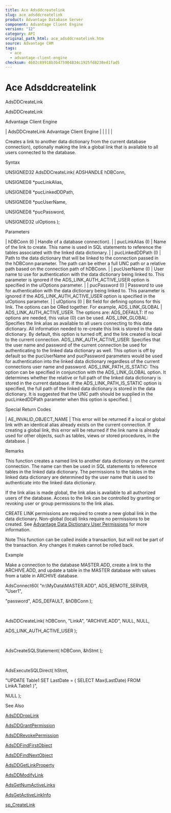 ```yaml
---
title: Ace Adsddcreatelink
slug: ace_adsddcreatelink
product: Advantage Database Server
component: Advantage Client Engine
version: "12"
category: API
original_path_html: ace_adsddcreatelink.htm
source: Advantage CHM
tags:
  - ace
  - advantage-client-engine
checksum: 4602c89918b3b475904834c1925fd8238ed1fad5
---
```


# Ace Adsddcreatelink

AdsDDCreateLink

AdsDDCreateLink

Advantage Client Engine

| AdsDDCreateLink  Advantage Client Engine |  |  |  |  |

Creates a link to another data dictionary from the current database connection), optionally making the link a global link that is available to all users connected to the database.

Syntax

UNSIGNED32 AdsDDCreateLink( ADSHANDLE hDBConn,

UNSIGNED8 \*pucLinkAlias,

UNSIGNED8 \*pucLinkedDDPath,

UNSIGNED8 \*pucUserName,

UNSIGNED8 \*pucPassword,

UNSIGNED32 ulOptions );

Parameters

| hDBConn (I) | Handle of a database connection). |
| pucLinkAlias (I) | Name of the link to create. This name is used in SQL statements to reference the tables associated with the linked data dictionary. |
| pucLinkedDDPath (I) | Path to the data dictionary that will be linked to the connection passed in the hDBConn parameter. The path can be either a full UNC path or a relative path based on the connection path of hDBConn. |
| pucUserName (I) | User name to use for authentication with the data dictionary being linked to. This parameter is ignored if the ADS\_LINK\_AUTH\_ACTIVE\_USER option is specified in the ulOptions parameter. |
| pucPassword (I) | Password to use for authentication with the data dictionary being linked to. This parameter is ignored if the ADS\_LINK\_AUTH\_ACTIVE\_USER option is specified in the ulOptions parameter. |
| ulOptions (I) | Bit field for defining options for this link. The options can be ORed together. For example, ADS\_LINK\_GLOBAL | ADS\_LINK\_AUTH\_ACTIVE\_USER. The options are:  ADS\_DEFAULT: If no options are needed, this value (0) can be used.  ADS\_LINK\_GLOBAL: Specifies the link alias as available to all users connecting to this data dictionary. All information needed to re-create this link is stored in the data dictionary. By default, this option is turned off, and the link created is local to the current connection.  ADS\_LINK\_AUTH\_ACTIVE\_USER: Specifies that the user name and password of the current connection be used for authenticating to the linked data dictionary as well. This option is off by default so the pucUserName and pucPassword parameters would be used for authentication into the linked data dictionary regardless of the current connections user name and password.  ADS\_LINK\_PATH\_IS\_STATIC: This option can be specified in conjunction with the ADS\_LINK\_GLOBAL option. It determines whether the relative or full path of the linked data dictionary is stored in the current database. If the ADS\_LINK\_PATH\_IS\_STATIC option is specified, the full path of the linked data dictionary is stored in the data dictionary. It is suggested that the UNC path should be supplied in the pucLinkedDDPath parameter when this option is specified. |

Special Return Codes

| AE\_INVALID\_OBJECT\_NAME | This error will be returned if a local or global link with an identical alias already exists on the current connection. If creating a global link, this error will be returned if the link name is already used for other objects, such as tables, views or stored procedures, in the database. |

Remarks

This function creates a named link to another data dictionary on the current connection. The name can then be used in SQL statements to reference tables in the linked data dictionary. The permissions to the tables in the linked data dictionary are determined by the user name that is used to authenticate into the linked data dictionary.

If the link alias is made global, the link alias is available to all authorized users of the database. Access to the link can be controlled by granting or revoking user or group permissions to the link alias.

CREATE LINK permissions are required to create a new global link in the data dictionary. Non-global (local) links require no permissions to be created. See [Advantage Data Dictionary User Permissions](master_advantage_data_dictionary_user_permissions.md) for more information.

Note This function can be called inside a transaction, but will not be part of the transaction. Any changes it makes cannot be rolled back.

Example

Make a connection to the database MASTER.ADD, create a link to the ARCHIVE.ADD, and update a table in the MASTER database with values from a table in ARCHIVE database.

AdsConnect60( "n:\\MyData\\MASTER.ADD", ADS\_REMOTE\_SERVER, "User1",

"password", ADS\_DEFAULT, &hDBConn );

 

AdsDDCreateLink( hDBConn, "LinkA", "ARCHIVE.ADD", NULL, NULL,

ADS\_LINK\_AUTH\_ACTIVE\_USER );

 

AdsCreateSQLStatement( hDBConn, &hStmt );

 

AdsExecuteSQLDirect( hStmt,

"UPDATE Table1 SET LastDate = ( SELECT Max(LastDate) FROM LinkA.Table1 )",

NULL );

See Also

[AdsDDDropLink](ace_adsdddroplink.md)

[AdsDDGrantPermission](ace_adsddgrantpermission.md)

[AdsDDRevokePermission](ace_adsddrevokepermission.md)

[AdsDDFindFirstObject](ace_adsddfindfirstobject.md)

[AdsDDFindNextObject](ace_adsddfindnextobject.md)

[AdsDDGetLinkProperty](ace_adsddgetlinkproperty.md)

[AdsDDModifyLink](ace_adsddmodifylink.md)

[AdsGetNumActiveLinks](ace_adsgetnumactivelinks.md)

[AdsGetActiveLinkInfo](ace_adsgetactivelinkinfo.md)

[sp\_CreateLink](master_sp_createlink.md)
